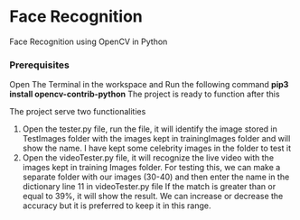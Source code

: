 # Face Recognition

Face Recognition using OpenCV in Python



### Prerequisites

Open The Terminal in the workspace and Run the following command
**pip3 install opencv-contrib-python**
The project is ready to function after this

The project serve two functionalities
1) Open the tester.py file, run the file, it will identify the image stored in TestImages folder with the images kept in trainingImages folder and will show the name.
    I have kept some celebrity images in the folder to test it 
2) Open the videoTester.py file, it will recognize the live video with the images kept in training Images folder.
    For testing this, we can make a separate folder with our images (30-40) and then enter the name in the dictionary line 11 in videoTester.py file
    If the match is greater than or equal to 39%, it will show the result. We can increase or decrease the accuracy but it is preferred to keep it in this range.

